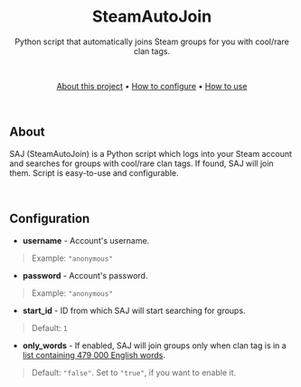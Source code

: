 <div align="center">
 <h1>SteamAutoJoin</h1>
 <p>Python script that automatically joins Steam groups for you with cool/rare clan tags.</p>
</div>

<br/>

<p align="center">
 <a href="#about">About this project</a> •
 <a href="#configuration">How to configure</a> •
 <a href="#usage">How to use</a>
</p>

<br/>

## About
SAJ (SteamAutoJoin) is a Python script which logs into your Steam account and searches for groups with cool/rare clan tags. If found, SAJ will join them. Script is easy-to-use and configurable.

<br/>

## Configuration
- **username** - Account's username.
> Example: ```"anonymous"```
- **password** - Account's password.
> Example: ```"anonymous"```
- **start_id** - ID from which SAJ will start searching for groups.
> Default: ```1```
- **only_words** - If enabled, SAJ will join groups only when clan tag is in a [list containing 479 000 English words](https://github.com/dwyl/english-words).
> Default: ```"false"```. Set to ```"true"```, if you want to enable it.
